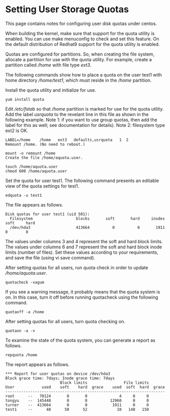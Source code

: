 # Setting User Storage Quotas

This page contains notes for configuring user disk quotas under centos.

When building the kernel, make sure that support for the quota utility is enabled. You can use make menuconfig to check and set this feature. On the default distribution of Redhat9 support for the quota utility is enabled.

Quotas are configured for partitions.
So, when creating the file system, allocate a partition for use with the quota utility.
For example, create a partition called _/home_ with file type _ext3_.

The following commands show how to place a quota on the user test1
with home directory _/home/test1_, which must reside in the _/home_ partition.

Install the quota utility and initialize for use.

    yum install quota

Edit _/etc/fstab_ so that _/home_ partition is marked for use for the quota utility.
Add the label _usrquota_ to the revelant line in this file as shown in the following example. 
Note 1: if you want to use group quotas, then add the label for this as well; 
see documentation for details). 
Note 2: filesystem type ext2 is OK.

~~~~
LABEL=/home    /home   ext3   defaults,usrquota   1  2 
Remount /home. (No need to reboot.)

mount -o remount /home
Create the file /home/aquota.user.

touch /home/aquota.user
chmod 600 /home/aquota.user
~~~~

Set the quota for user test1. 
The following command presents an editable view of the quota settings for test1.

    edquota -u test1

The file appears as follows.

~~~~
Disk quotas for user test1 (uid 501):
  Filesystem                   blocks       soft       hard     inodes     soft     hard
  /dev/hda3                    413664          0          0       1911        0        0
~~~~

The values under columns 3 and 4 represent the soft and hard block limits. 
The values under columns 6 and 7 represent the soft and hard block inode limits (number of files). 
Set these values according to your requirements, and save the file (using vi save command).

After setting quotas for all users, run quota check in order to update _/home/aquota.user_.

    quotacheck -vagum

If you see a warning message, it probably means that the quota system is on. 
In this case, turn it off before running quotacheck using the following command.

    quotaoff -a /home

After setting quotas for all users, turn quota checking on.

    quotaon -a -v

To examine the state of the quota system, you can generate a report as follows.

    repquota /home

The report appears as follows.

~~~~
*** Report for user quotas on device /dev/hda3
Block grace time: 7days; Inode grace time: 7days
                        Block limits                File limits
User            used    soft    hard  grace    used  soft  hard  grace
----------------------------------------------------------------------
root      --   70124       0       0              4     0     0
tongyu    --  145448       0       0          12960     0     0
turner    --  413664       0       0           1911     0     0
test1     --      48      50      52             10   148   150
~~~~

